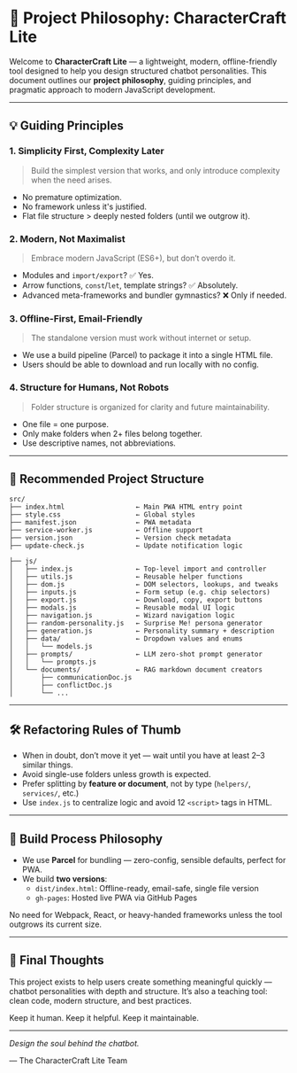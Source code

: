 # 📘 Project Philosophy: CharacterCraft Lite

Welcome to **CharacterCraft Lite** — a lightweight, modern, offline-friendly tool designed to help you design structured chatbot personalities. This document outlines our **project philosophy**, guiding principles, and pragmatic approach to modern JavaScript development.

---

## 💡 Guiding Principles

### 1. **Simplicity First, Complexity Later**
> Build the simplest version that works, and only introduce complexity when the need arises.
- No premature optimization.
- No framework unless it's justified.
- Flat file structure > deeply nested folders (until we outgrow it).

### 2. **Modern, Not Maximalist**
> Embrace modern JavaScript (ES6+), but don’t overdo it.
- Modules and `import/export`? ✅ Yes.
- Arrow functions, `const`/`let`, template strings? ✅ Absolutely.
- Advanced meta-frameworks and bundler gymnastics? ❌ Only if needed.

### 3. **Offline-First, Email-Friendly**
> The standalone version must work without internet or setup.
- We use a build pipeline (Parcel) to package it into a single HTML file.
- Users should be able to download and run locally with no config.

### 4. **Structure for Humans, Not Robots**
> Folder structure is organized for clarity and future maintainability.
- One file = one purpose.
- Only make folders when 2+ files belong together.
- Use descriptive names, not abbreviations.

---

## 📁 Recommended Project Structure

```
src/
├── index.html                  ← Main PWA HTML entry point
├── style.css                   ← Global styles
├── manifest.json               ← PWA metadata
├── service-worker.js           ← Offline support
├── version.json                ← Version check metadata
├── update-check.js             ← Update notification logic

├── js/
│   ├── index.js                ← Top-level import and controller
│   ├── utils.js                ← Reusable helper functions
│   ├── dom.js                  ← DOM selectors, lookups, and tweaks
│   ├── inputs.js               ← Form setup (e.g. chip selectors)
│   ├── export.js               ← Download, copy, export buttons
│   ├── modals.js               ← Reusable modal UI logic
│   ├── navigation.js           ← Wizard navigation logic
│   ├── random-personality.js   ← Surprise Me! persona generator
│   ├── generation.js           ← Personality summary + description
│   ├── data/                   ← Dropdown values and enums
│   │   └── models.js
│   ├── prompts/                ← LLM zero-shot prompt generator
│   │   └── prompts.js
│   └── documents/              ← RAG markdown document creators
│       ├── communicationDoc.js
│       ├── conflictDoc.js
│       └── ...
```

---

## 🛠️ Refactoring Rules of Thumb

- When in doubt, don’t move it yet — wait until you have at least 2–3 similar things.
- Avoid single-use folders unless growth is expected.
- Prefer splitting by **feature or document**, not by type (`helpers/`, `services/`, etc.)
- Use `index.js` to centralize logic and avoid 12 `<script>` tags in HTML.

---

## 🔁 Build Process Philosophy

- We use **Parcel** for bundling — zero-config, sensible defaults, perfect for PWA.
- We build **two versions**:
  - `dist/index.html`: Offline-ready, email-safe, single file version
  - `gh-pages`: Hosted live PWA via GitHub Pages

No need for Webpack, React, or heavy-handed frameworks unless the tool outgrows its current size.

---

## 🧭 Final Thoughts

This project exists to help users create something meaningful quickly — chatbot personalities with depth and structure. It’s also a teaching tool: clean code, modern structure, and best practices.

Keep it human. Keep it helpful. Keep it maintainable.

---

*Design the soul behind the chatbot.*

— The CharacterCraft Lite Team

